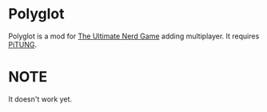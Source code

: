 ﻿# Polyglot
Polyglot is a mod for [The Ultimate Nerd Game](https://www.reddit.com/r/TheUltimateNerdGame/) adding multiplayer.
It requires [PiTUNG](https://github.com/pipe01/pitung).

# NOTE
It doesn't work yet.